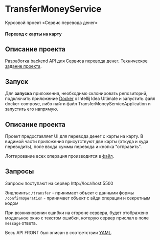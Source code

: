 # TransferMoneyService
Курсовой проект «Сервис перевода денег»


#### Перевод с карты на карту
## Описание проекта
Разработка backend API для Сервиса перевода денег. [Техническое задание проекта](https://github.com/serp-ya/card-transfer).

## Запуск
Для **запуска** приложения, необходимо склонировать репозиторий, подключить приложение [Docker](https://www.docker.com/products/docker-desktop/) 
к Intellij Idea Ultimate и запустить файл docker-compose, либо найти файл TransferMoneyServiceApplication и запустить его напрямую.

## Описание проекта
Проект предоставляет UI для перевода денег с карты на карту. В видимой части приложения присутствуют две карты (откуда и куда переводить), 
поле ввода суммы перевода и кнопка "отправить".


Логгирование всех операция производится в [файл](https://github.com/maxroker22/transfermoneyservice/blob/main/transferMoney.log).


## Запросы
Запросы поступают на сервер http://localhost:5500

Эндпоинты:
`/transfer` - принимает объект с данными формы
`/confirmOperation` - принимает объект с айди операции и секретным кодом

При возникновении ошибки на стороне сервера, будет отображено модальное окно с текстом ошибки, которую сервер прислал в поле `message` ответа.

Весь API FRONT был описан в соответствии [YAML](https://github.com/netology-code/jd-homeworks/blob/master/diploma/MoneyTransferServiceSpecification.yaml).

